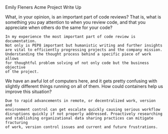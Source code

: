 Emily Fleners Acme Project Write Up


What, in your opinion, is an important part of code reviews? That is, what is 
something you pay attention to when you review code, and that you appreciate
when others do the same for your code?

    In my experience the most important part of code review is documentation.
    Not only is PEP8 important but humanistic writing and further insights 
    are vital to efficiently progressing projects and the company mission.
    Understanding the thought process behind a specific piece of work allows
    for thoughtful problem solving of not only code but the business objective 
    of the project.



We have an awful lot of computers here, and it gets pretty confusing with
slightly different things running on all of them. How could containers help us
improve this situation?

    Due to rapid advancements in remote, or decentralized work, version and 
    environment control can get escalate quickly causing serious workflow 
    disruptions quickly if not properly addressed. Proactively researching 
    and stablishing organizational data sharing practices can mitigate fracturing
    of work, version control issues and current and future frustrations.